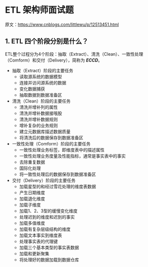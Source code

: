 # ETL 架构师面试题

原文：https://www.cnblogs.com/littlewu/p/12513451.html



## 1. ETL 四个阶段分别是什么？

​        ETL整个过程分为4个阶段：抽取（Extract）、清洗（Clean）、一致性处理（Comform）和交付（Delivery），简称为 ***ECCD***。

* 抽取（Extract）阶段的主要任务
  * 读取源系统的数据模型
  * 连接并访问源系统的数据
  * 变化数据捕获
  * 抽取数据到数据准备区
* 清洗（Clean）阶段的主要任务
  * 清洗并增补列的属性
  * 清洗并增补数据接哦股
  * 清洗并增补数据规则
  * 增补复杂的业务规则
  * 建立元数据库描述数据质量
  * 将清洗后的数据保存到数据准备区
* 一致性处理（Comform）阶段的主要任务
  * 一致性处理业务标签，即维度表中的描述属性
  * 一致性处理业务度量及性能指标，通常是事实表中的事实
  * 去除重复数据
  * 国际化处理
  * 将一致性处理后的数据保存到数据准备区
* 交付（Delivery）阶段的主要任务
  * 加载星型的和经过雪花处理的维度表数据
  * 产生日期维度
  * 加载退化维度
  * 加载子维度 
  * 加载1、2、3型的缓慢变化维度
  * 处理迟到的维度和迟到的事实 
  * 加载多值维度
  * 加载有复杂层级结构的维度
  * 加载文本事实到维度表
  * 处理事实表的代理键
  * 加载三个基本类型的事实表数据
  * 加载和更新聚集
  * 将处理好的数据加载到数据仓库